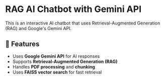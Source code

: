 # RAG AI Chatbot with Gemini API

This is an interactive AI chatbot that uses Retrieval-Augmented Generation (RAG) and Google's Gemini API.

## 📌 Features
- Uses **Google Gemini API** for AI responses  
- Supports **Retrieval-Augmented Generation (RAG)**  
- Handles **PDF processing** and **chunking**  
- Uses **FAISS vector search** for fast retrieval  
